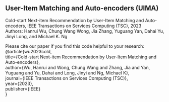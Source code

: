 ## User-Item Matching and Auto-encoders (UIMA)
 
Cold-start Next-item Recommendation by User-Item Matching and Auto-encoders, IEEE Transactions on Services Computing (TSC), 2023  
Authors: Hanrui Wu, Chung Wang Wong, Jia Zhang, Yuguang Yan, Dahai Yu, Jinyi Long, and Michael K. Ng  

Please cite our paper if you find this code helpful to your research:  
@article{wu2023cold,  
  title={Cold-start Next-item Recommendation by User-Item Matching and Auto-encoders},  
  author={Wu, Hanrui and Wong, Chung Wang and Zhang, Jia and Yan, Yuguang and Yu, Dahai and Long, Jinyi and Ng, Michael K},  
  journal={IEEE Transactions on Services Computing (TSC)},    
  year={2023},  
  publisher={IEEE}  
}
